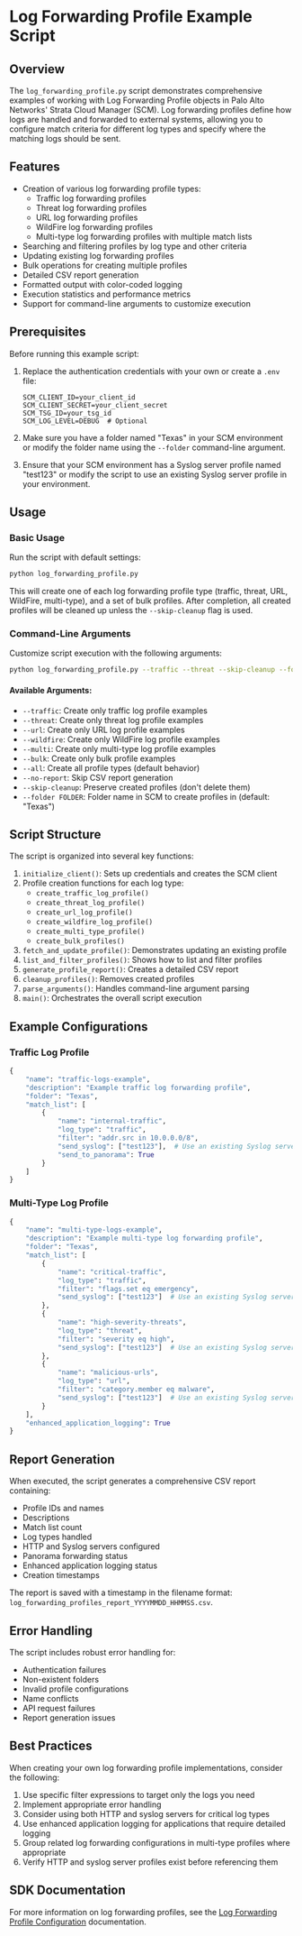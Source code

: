 # Log Forwarding Profile Example Script

## Overview

The `log_forwarding_profile.py` script demonstrates comprehensive examples of working with Log Forwarding Profile objects in Palo Alto Networks' Strata Cloud Manager (SCM). Log forwarding profiles define how logs are handled and forwarded to external systems, allowing you to configure match criteria for different log types and specify where the matching logs should be sent.

## Features

- Creation of various log forwarding profile types:
  - Traffic log forwarding profiles
  - Threat log forwarding profiles
  - URL log forwarding profiles
  - WildFire log forwarding profiles
  - Multi-type log forwarding profiles with multiple match lists
- Searching and filtering profiles by log type and other criteria
- Updating existing log forwarding profiles
- Bulk operations for creating multiple profiles
- Detailed CSV report generation
- Formatted output with color-coded logging
- Execution statistics and performance metrics
- Support for command-line arguments to customize execution

## Prerequisites

Before running this example script:

1. Replace the authentication credentials with your own or create a `.env` file:
   ```
   SCM_CLIENT_ID=your_client_id
   SCM_CLIENT_SECRET=your_client_secret
   SCM_TSG_ID=your_tsg_id
   SCM_LOG_LEVEL=DEBUG  # Optional
   ```

2. Make sure you have a folder named "Texas" in your SCM environment or modify the folder name using the `--folder` command-line argument.

3. Ensure that your SCM environment has a Syslog server profile named "test123" or modify the script to use an existing Syslog server profile in your environment.

## Usage

### Basic Usage

Run the script with default settings:

```bash
python log_forwarding_profile.py
```

This will create one of each log forwarding profile type (traffic, threat, URL, WildFire, multi-type), and a set of bulk profiles. After completion, all created profiles will be cleaned up unless the `--skip-cleanup` flag is used.

### Command-Line Arguments

Customize script execution with the following arguments:

```bash
python log_forwarding_profile.py --traffic --threat --skip-cleanup --folder "Production"
```

#### Available Arguments:

- `--traffic`: Create only traffic log profile examples
- `--threat`: Create only threat log profile examples
- `--url`: Create only URL log profile examples
- `--wildfire`: Create only WildFire log profile examples
- `--multi`: Create only multi-type log profile examples
- `--bulk`: Create only bulk profile examples
- `--all`: Create all profile types (default behavior)
- `--no-report`: Skip CSV report generation
- `--skip-cleanup`: Preserve created profiles (don't delete them)
- `--folder FOLDER`: Folder name in SCM to create profiles in (default: "Texas")

## Script Structure

The script is organized into several key functions:

1. `initialize_client()`: Sets up credentials and creates the SCM client
2. Profile creation functions for each log type:
   - `create_traffic_log_profile()`
   - `create_threat_log_profile()`
   - `create_url_log_profile()`
   - `create_wildfire_log_profile()`
   - `create_multi_type_profile()`
   - `create_bulk_profiles()`
3. `fetch_and_update_profile()`: Demonstrates updating an existing profile
4. `list_and_filter_profiles()`: Shows how to list and filter profiles
5. `generate_profile_report()`: Creates a detailed CSV report
6. `cleanup_profiles()`: Removes created profiles
7. `parse_arguments()`: Handles command-line argument parsing
8. `main()`: Orchestrates the overall script execution

## Example Configurations

### Traffic Log Profile

```python
{
    "name": "traffic-logs-example",
    "description": "Example traffic log forwarding profile",
    "folder": "Texas",
    "match_list": [
        {
            "name": "internal-traffic",
            "log_type": "traffic",
            "filter": "addr.src in 10.0.0.0/8",
            "send_syslog": ["test123"],  # Use an existing Syslog server profile
            "send_to_panorama": True
        }
    ]
}
```

### Multi-Type Log Profile

```python
{
    "name": "multi-type-logs-example",
    "description": "Example multi-type log forwarding profile",
    "folder": "Texas",
    "match_list": [
        {
            "name": "critical-traffic",
            "log_type": "traffic",
            "filter": "flags.set eq emergency",
            "send_syslog": ["test123"]  # Use an existing Syslog server profile
        },
        {
            "name": "high-severity-threats",
            "log_type": "threat",
            "filter": "severity eq high",
            "send_syslog": ["test123"]  # Use an existing Syslog server profile
        },
        {
            "name": "malicious-urls",
            "log_type": "url",
            "filter": "category.member eq malware",
            "send_syslog": ["test123"]  # Use an existing Syslog server profile
        }
    ],
    "enhanced_application_logging": True
}
```

## Report Generation

When executed, the script generates a comprehensive CSV report containing:

- Profile IDs and names
- Descriptions
- Match list count
- Log types handled
- HTTP and Syslog servers configured
- Panorama forwarding status
- Enhanced application logging status
- Creation timestamps

The report is saved with a timestamp in the filename format: `log_forwarding_profiles_report_YYYYMMDD_HHMMSS.csv`.

## Error Handling

The script includes robust error handling for:

- Authentication failures
- Non-existent folders
- Invalid profile configurations
- Name conflicts
- API request failures
- Report generation issues

## Best Practices

When creating your own log forwarding profile implementations, consider the following:

1. Use specific filter expressions to target only the logs you need
2. Implement appropriate error handling
3. Consider using both HTTP and syslog servers for critical log types
4. Use enhanced application logging for applications that require detailed logging
5. Group related log forwarding configurations in multi-type profiles where appropriate
6. Verify HTTP and syslog server profiles exist before referencing them

## SDK Documentation

For more information on log forwarding profiles, see the [Log Forwarding Profile Configuration](https://github.com/PaloAltoNetworks/pan-scm-sdk/blob/main/docs/sdk/config/objects/log_forwarding_profile.md) documentation.